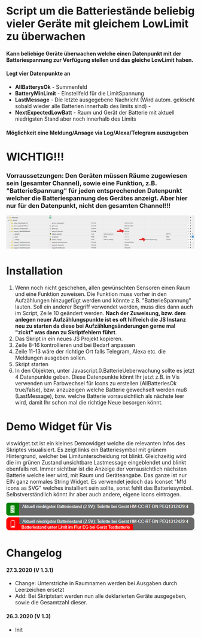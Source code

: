 # Script um die Batteriestände beliebig vieler Geräte mit gleichem LowLimit zu überwachen

#### Kann beliebige Geräte überwachen welche einen Datenpunkt mit der Batteriespannung zur Verfügung stellen und das gleiche LowLimit haben.
#### Legt vier Datenpunkte an 
* **AllBatterysOk** - Summenfeld 
* **BatteryMinLimit** - Einstellfeld für die LimitSpannung  
* **LastMessage** - Die letzte ausgegebene Nachricht (Wird autom. gelöscht sobald wieder alle Batterien innerhalb des limits sind) - 
* **NextExpectedLowBatt** - Raum und Gerät der Batterie mit aktuell niedrigsten Stand aber noch innerhalb des Limits
#### Möglichkeit eine Meldung/Ansage via Log/Alexa/Telegram auszugeben

# WICHTIG!!!  
### **Vorraussetzungen:** Den Geräten müssen Räume zugewiesen sein (gesamter Channel), sowie eine Funktion, z.B. "BatterieSpannung" für jeden entsprechenden Datenpunkt welcher die Batteriespannung des Gerätes anzeigt. **Aber hier nur für den Datenpunkt, nicht den gesamten Channel!!!**  
![batterienauswertungtut1.jpg](/admin/batterienauswertungtut1.jpg) 

# Installation
1. Wenn noch nicht geschehen, allen gewünschten Sensoren einen Raum und eine Funktion zuweisen. Die Funktion muss vorher in den Aufzählungen hinzugefügt werden und könnte z.B. "BatterieSpannung" lauten. Soll ein anderer Begriff verwendet werden, muss dies dann auch im Script, Zeile 10 geändert werden. **Nach der Zuweisung, bzw. dem anlegen neuer Aufzählungspunkte ist es oft hilfreich die JS Instanz neu zu starten da diese bei Aufzählungsänderungen gerne mal "zickt" was dann zu Skriptfehlern führt**.
2. Das Skript in ein neues JS Projekt kopieren.
3. Zeile 8-16 kontrollieren und bei Bedarf anpassen
4. Zeile 11-13 wäre der richtige Ort falls Telegram, Alexa etc. die Meldungen ausgeben sollen.
5. Skript starten
6. In den Objekten, unter Javascript.0.BatterieUeberwachung sollte es jetzt 4 Datenpunkte geben. Diese Datenpunkte könnt Ihr jetzt z.B. in Vis verwenden um Farbwechsel für Icons zu erstellen (AllBatteriesOk true/false), bzw. anzuzeigen welche Batterie gewechselt werden muß (LastMessage), bzw. welche Batterie vorrausichtlich als nächste leer wird, damit Ihr schon mal die richtige Neue besorgen könnt.

# Demo Widget für Vis
viswidget.txt ist ein kleines Demowidget welche die relevanten Infos des Skriptes visualisiert. Es zeigt links ein Batteriesymbol mit grünem Hintergrund, welcher bei Limitunterscheidung rot blinkt. Gleichzeitig wird die im grünen Zustand unsichtbare Lastmessage eingeblendet und blinkt ebenfalls rot. Immer sichtbar ist die Anzeige der vorrausichtlich nächsten Batterie welche leer wird, mit Raum und Geräteangabe. Das ganze ist nur EIN ganz normales String Widget. Es verwendet jedoch das Iconset "Mfd icons as SVG" welches installiert sein sollte, sonst fehlt das Batteriesymbol. Selbstverständlich könnt ihr aber auch andere, eigene Icons eintragen.  

![battok.png](/admin/battok.png) 
![battalarm1.png](/admin/battalarm1.png) 

# Changelog

#### 27.3.2020 (V 1.3.1)
* Change: Unterstriche in Raumnamen werden bei Ausgaben durch Leerzeichen ersetzt  
* Add: Bei Skriptstart werden nun alle deklarierten Geräte ausgegeben, sowie die Gesamtzahl dieser.
#### 26.3.2020 (V 1.3)
* Init  

